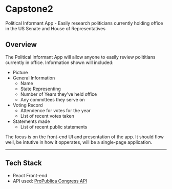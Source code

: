 # Capstone2
Political Informant App - Easily research politicians currently holding office in the US Senate and House of Representatives

## Overview
The Political Informant App will allow anyone to easily review polititians currently in office. Information shown will included:
- Picture
- General Information
  - Name
  - State Representing
  - Number of Years they've held office
  - Any committees they serve on
- Voting Record
  - Attendence for votes for the year
  - List of recent votes taken
- Statements made
  - List of recent public statements
 
 The focus is on the front-end UI and presentation of the app. It should flow well, be intutive in how it opperates, will be a single-page application.
 
---

## Tech Stack
- React Front-end
- API used: [ProPublica Congress API](https://projects.propublica.org/api-docs/congress-api/)
